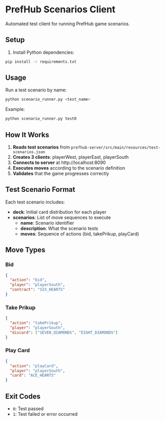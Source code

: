 # PrefHub Scenarios Client

Automated test client for running PrefHub game scenarios.

## Setup

1. Install Python dependencies:
```bash
pip install -r requirements.txt
```

## Usage

Run a test scenario by name:

```bash
python scenario_runner.py <test_name>
```

Example:
```bash
python scenario_runner.py test0
```

## How It Works

1. **Reads test scenarios** from `prefhub-server/src/main/resources/test-scenarios.json`
2. **Creates 3 clients**: playerWest, playerEast, playerSouth
3. **Connects to server** at http://localhost:8090
4. **Executes moves** according to the scenario definition
5. **Validates** that the game progresses correctly

## Test Scenario Format

Each test scenario includes:
- **deck**: Initial card distribution for each player
- **scenarios**: List of move sequences to execute
  - **name**: Scenario identifier
  - **description**: What the scenario tests
  - **moves**: Sequence of actions (bid, takePrikup, playCard)

## Move Types

### Bid
```json
{
  "action": "bid",
  "player": "playerSouth",
  "contract": "SIX_HEARTS"
}
```

### Take Prikup
```json
{
  "action": "takePrikup",
  "player": "playerSouth",
  "discard": ["SEVEN_DIAMONDS", "EIGHT_DIAMONDS"]
}
```

### Play Card
```json
{
  "action": "playCard",
  "player": "playerSouth",
  "card": "ACE_HEARTS"
}
```

## Exit Codes

- `0`: Test passed
- `1`: Test failed or error occurred
